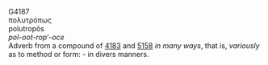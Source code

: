 <body>
  <p>G4187<br>  πολυτρόπως  <br> polutropōs  <br><i>pol-oot-rop‘-oce </i><br>Adverb from a compound of <a href="g4183.htm">4183</a> and <a href="g5158.htm">5158</a>  <i>in</i> <i>many</i> <i>ways</i>, that is, <i>variously</i> as to method or form: - in divers manners.<br></p>
 </body>
